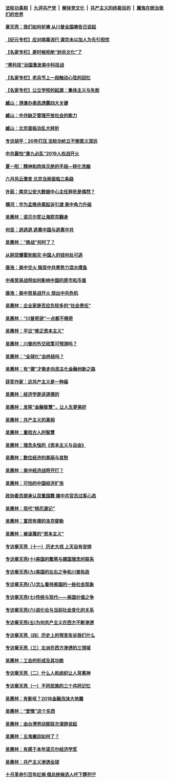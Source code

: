 

####  [法轮功真相](../../../../basic/blob/master/README.md?t=07071102) &nbsp;|&nbsp; [九评共产党](../../../../9ping.md/blob/master/README.md?t=07071102) &nbsp;|&nbsp; [解体党文化](../../../../jtdwh.md/blob/master/README.md?t=07071102)  &nbsp;|&nbsp; [共产主义的终极目的](../../../../gczydzjmd.md/blob/master/README.md?t=07071102) &nbsp;|&nbsp; [魔鬼在统治我们的世界](../../../../mgztzwmdsj.md/blob/master/README.md?t=07071102) 

#### [章天亮：我们如何祈祷 从川普全国祷告日说起](../pages/nsc423/n11944627.md?t=07071102) 

#### [【纪元专栏】应对病毒流行 渥京未以加人为先引担忧](../pages/nsc423/n11875714.md?t=07071102) 

#### [【名家专栏】是时候拒绝“封杀文化”了](../pages/nsc423/n11814093.md?t=07071102) 

#### [“黑科技”治国激发美中科技战](../pages/nsc423/n11638056.md?t=07071102) 

#### [【名家专栏】老兵节上一段触动心弦的回忆](../pages/nsc423/n11646016.md?t=07071102) 

#### [【名家专栏】公立学校的起源：集体主义与失败](../pages/nsc423/n11601833.md?t=07071102) 

#### [臧山：港澳办表态透露四大关键](../pages/nsc423/n11421628.md?t=07071102) 

#### [臧山：中共缺乏管理开放社会的能力](../pages/nsc423/n11407457.md?t=07071102) 

#### [臧山：北京面临治乱大转折](../pages/nsc423/n11406895.md?t=07071102) 

#### [专访胡平：20年打压 法轮功屹立不倒意义深远](../pages/nsc423/n11398800.md?t=07071102) 

#### [中共最怕“逢九必乱”2019人权战开火](../pages/nsc423/n11385248.md?t=07071102) 

#### [夏一阳：精神和肉体灭绝的手段—转化洗脑](../pages/nsc423/n11368250.md?t=07071102) 

#### [六月风云激变 北京当局面临三条路](../pages/nsc423/n11313668.md?t=07071102) 

#### [许茹：南京公安大数据中心主任猝死是偶然？](../pages/nsc423/n11064744.md?t=07071102) 

#### [横河：华为孟晚舟案起诉引渡 美中角力升级](../pages/nsc423/n11027230.md?t=07071102) 

#### [吴惠林：诺贝尔奖让海耶克翻身](../pages/nsc423/n10890049.md?t=07071102) 

#### [何坚：逃逃逃 逃离中国与逃离中共](../pages/nsc423/n10592891.md?t=07071102) 

#### [吴惠林：“商战”何时了？](../pages/nsc423/n10573558.md?t=07071102) 

#### [从网贷爆雷到股灾 中国人的钱何处可逃](../pages/nsc423/n10572800.md?t=07071102) 

#### [唐浩：美中交火 隐现中共黑势力混水摸鱼](../pages/nsc423/n10544040.md?t=07071102) 

#### [中美贸易战将如何影响中国的房市和币值](../pages/nsc423/n10543697.md?t=07071102) 

#### [唐浩：美中贸易战开火 烧出中共危机](../pages/nsc423/n10540126.md?t=07071102) 

#### [吴惠林：企业家是否应负较多的“社会责任”](../pages/nsc423/n10535022.md?t=07071102) 

#### [吴惠林：“川普奇迹”一点都不稀奇](../pages/nsc423/n10512808.md?t=07071102) 

#### [吴惠林：平议“修正资本主义”](../pages/nsc423/n10495724.md?t=07071102) 

#### [吴惠林：川普的外交政策可预测吗？](../pages/nsc423/n10462387.md?t=07071102) 

#### [吴惠林：“全球化”会终结吗？](../pages/nsc423/n10452838.md?t=07071102) 

#### [吴惠林：有“德”才能走向民主化金融创新之路](../pages/nsc423/n10432292.md?t=07071102) 

#### [获奖作家：这共产主义是一种癌](../pages/nsc423/n10431541.md?t=07071102) 

#### [吴惠林：经济学是讲道德的](../pages/nsc423/n10398014.md?t=07071102) 

#### [吴惠林：发挥“金融智慧”，让人生更美好](../pages/nsc423/n10375019.md?t=07071102) 

#### [吴惠林：共产主义的真相](../pages/nsc423/n10351394.md?t=07071102) 

#### [吴惠林：重拾古人的智慧](../pages/nsc423/n10337691.md?t=07071102) 

#### [吴惠林：理念永恒的《资本主义与自由》](../pages/nsc423/n10316274.md?t=07071102) 

#### [吴惠林：数位经济的美丽与哀愁](../pages/nsc423/n10292946.md?t=07071102) 

#### [吴惠林：美中经济战将开打？](../pages/nsc423/n10258825.md?t=07071102) 

#### [吴惠林：可怕的中国经济扩张](../pages/nsc423/n10219147.md?t=07071102) 

#### [政协委员提承认双重国籍 揭中共官员过客心态](../pages/nsc423/n10208809.md?t=07071102) 

#### [吴惠林：现代“桃花源记”](../pages/nsc423/n10185234.md?t=07071102) 

#### [吴惠林：富而有德的洛克斐勒](../pages/nsc423/n10142264.md?t=07071102) 

#### [吴惠林：被诬蔑的“资本主义”](../pages/nsc423/n10124816.md?t=07071102) 

#### [专访章天亮（十一）历史大戏 上天自有安排](../pages/nsc423/n10094905.md?t=07071102) 

#### [专访章天亮(十)美国的繁荣与建国理念的联系](../pages/nsc423/n10094899.md?t=07071102) 

#### [专访章天亮(九)美国的左右之争和川普执政](../pages/nsc423/n10094889.md?t=07071102) 

#### [专访章天亮(八)怎么看待美国的一些社会现象](../pages/nsc423/n10094857.md?t=07071102) 

#### [专访章天亮(七)传统与现代——美国价值之争](../pages/nsc423/n10093140.md?t=07071102) 

#### [专访章天亮(六)进化论与当前社会变化的关系](../pages/nsc423/n10092036.md?t=07071102) 

#### [专访章天亮(五)为何共产主义在西方不断渗透](../pages/nsc423/n10083620.md?t=07071102) 

#### [专访章天亮（四）历史上的预言告诉我们什么](../pages/nsc423/n10083606.md?t=07071102) 

#### [专访章天亮（三）左派在西方渗透的三领域](../pages/nsc423/n10081115.md?t=07071102) 

#### [吴惠林：工会的形成及其功能](../pages/nsc423/n10080633.md?t=07071102) 

#### [专访章天亮（二）什么人和组织让人背离神](../pages/nsc423/n10076637.md?t=07071102) 

#### [专访章天亮（一）不同民族的三个共同记忆](../pages/nsc423/n10074188.md?t=07071102) 

#### [吴惠林：有影呒？2018金融泡沫大地震](../pages/nsc423/n10040534.md?t=07071102) 

#### [吴惠林：“爱情”这个东西](../pages/nsc423/n10019423.md?t=07071102) 

#### [吴惠林：由台湾劳动部政次请辞说起](../pages/nsc423/n9979679.md?t=07071102) 

#### [吴惠林：五鬼搬运如何了？](../pages/nsc423/n9925338.md?t=07071102) 

#### [吴惠林：有感于本年诺贝尔经济学奖](../pages/nsc423/n9871883.md?t=07071102) 

#### [吴惠林：共产主义渗透全球](../pages/nsc423/n9812748.md?t=07071102) 

#### [十月革命引百年红祸 俄总统候选人吁下葬列宁](../pages/nsc423/n9810182.md?t=07071102) 

